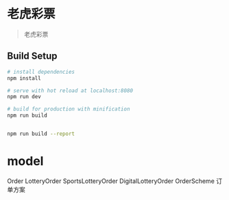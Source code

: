 # 老虎彩票

> 老虎彩票

## Build Setup

``` bash
# install dependencies
npm install

# serve with hot reload at localhost:8080
npm run dev

# build for production with minification
npm run build


npm run build --report
```
# model
Order
 LotteryOrder
  SportsLotteryOrder
  DigitalLotteryOrder
OrderScheme 订单方案
